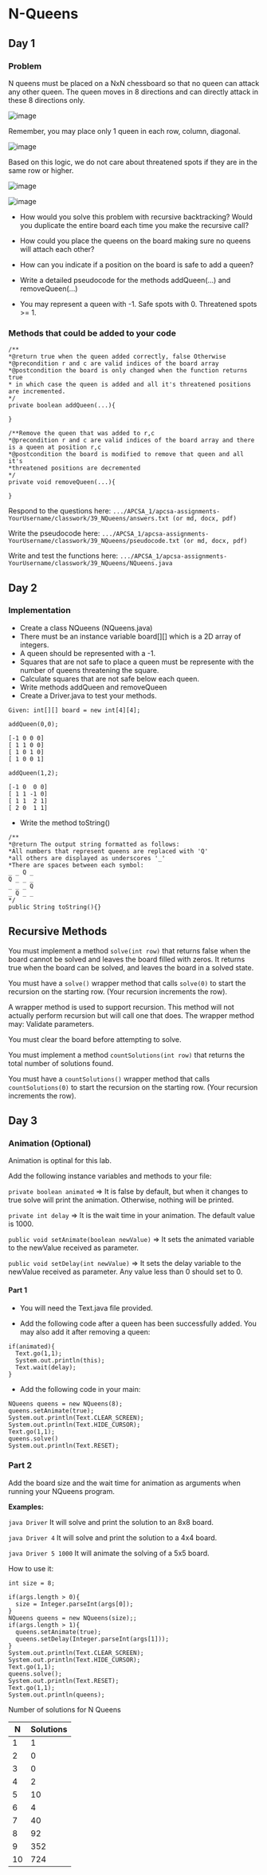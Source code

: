 # N-Queens

## Day 1

### Problem

N queens must be placed on a NxN chessboard so that no queen can attack any other queen. The queen moves in 8 directions and can directly attack in these 8 directions only.

![image](images/q1.png)

Remember, you may place only 1 queen in each row, column, diagonal. 

![image](images/q2.png)

Based on this logic, we do not care about threatened spots if they are in the same row or higher.

![image](images/q3.png)

![image](images/q4.png)

- How would you solve this problem with recursive backtracking? Would you duplicate the entire board each time you make the recursive call?

- How could you place the queens on the board making sure no queens will attach each other?

- How can you indicate if a position on the board is safe to add a queen?

- Write a detailed pseudocode for the methods addQueen(...) and removeQueen(...)

- You may represent a queen with -1. Safe spots with 0. Threatened spots >= 1.

### Methods that could be added to your code

```
/**
*@return true when the queen added correctly, false Otherwise
*@precondition r and c are valid indices of the board array
*@postcondition the board is only changed when the function returns true
* in which case the queen is added and all it's threatened positions are incremented.
*/
private boolean addQueen(...){

}

/**Remove the queen that was added to r,c
*@precondition r and c are valid indices of the board array and there is a queen at position r,c
*@postcondition the board is modified to remove that queen and all it's
*threatened positions are decremented
*/
private void removeQueen(...){

}
```

Respond to the questions here:  `.../APCSA_1/apcsa-assignments-YourUsername/classwork/39_NQueens/answers.txt (or md, docx, pdf)`

Write the pseudocode here:  `.../APCSA_1/apcsa-assignments-YourUsername/classwork/39_NQueens/pseudocode.txt (or md, docx, pdf)`

Write and test the functions here:  `.../APCSA_1/apcsa-assignments-YourUsername/classwork/39_NQueens/NQueens.java`


## Day 2

### Implementation

- Create a class NQueens (NQueens.java)
- There must be an instance variable board[][] which is a 2D array of integers.
- A queen should be represented with a -1.
- Squares that are not safe to place a queen must be represente with the number of queens threatening the square.
- Calculate squares that are not safe below each queen.
- Write methods addQueen and removeQueen
- Create a Driver.java to test your methods.

```
Given: int[][] board = new int[4][4];

addQueen(0,0);

[-1 0 0 0]
[ 1 1 0 0]
[ 1 0 1 0]
[ 1 0 0 1]

```


```
addQueen(1,2);

[-1 0  0 0]
[ 1 1 -1 0]
[ 1 1  2 1]
[ 2 0  1 1]

```

- Write the method toString()

```
/**
*@return The output string formatted as follows:
*All numbers that represent queens are replaced with 'Q'
*all others are displayed as underscores '_'
*There are spaces between each symbol:
_ _ Q _
Q _ _ _
_ _ _ Q
_ Q _ _
*/
public String toString(){}
```

## Recursive Methods

You must implement a method ```solve(int row)``` that returns false when the board cannot be solved and leaves the board filled with zeros. It returns true when the board can be solved, and leaves the board in a solved state.

You must have a ```solve()``` wrapper method that calls ```solve(0)``` to start the recursion on the starting row. (Your recursion increments the row).

A wrapper method is used to support recursion. This method will not actually perform recursion but will call one that does. The wrapper method may: Validate parameters.

You must clear the board before attempting to solve.

You must implement a method ```countSolutions(int row)``` that returns the total number of solutions found.

You must have a ```countSolutions()``` wrapper method that calls ```countSolutions(0)``` to start the recursion on the starting row. (Your recursion increments the row).

## Day 3

### Animation (Optional)

Animation is optinal for this lab.

Add the following instance variables and methods to your file:

```private boolean animated``` => It is false by default, but when it changes to true solve will print the animation. Otherwise, nothing will be printed.

```private int delay``` => It is the wait time in your animation. The default value is 1000.

```public void setAnimate(boolean newValue)``` => It sets the animated variable to the newValue received as parameter.

```public void setDelay(int newValue)``` => It sets the delay variable to the newValue received as parameter. Any value less than 0 should set to 0.

#### Part 1

- You will need the Text.java file provided.

- Add the following code after a queen has been successfully added. You may also add it after removing a queen:

```
if(animated){
  Text.go(1,1);
  System.out.println(this);
  Text.wait(delay);
}
```

- Add the following code in your main:

```
NQueens queens = new NQueens(8);
queens.setAnimate(true);
System.out.println(Text.CLEAR_SCREEN);
System.out.println(Text.HIDE_CURSOR);
Text.go(1,1);
queens.solve()
System.out.println(Text.RESET);
```

### Part 2

Add the board size and the wait time for animation as arguments when running your NQueens program.

**Examples:**

```java Driver``` It will solve and print the solution to an 8x8 board.

```java Driver 4``` It will solve and print the solution to a 4x4 board.

```java Driver 5 1000``` It will animate the solving of a 5x5 board.

How to use it:

```
int size = 8;

if(args.length > 0){
  size = Integer.parseInt(args[0]);
}
NQueens queens = new NQueens(size);;
if(args.length > 1){
  queens.setAnimate(true);
  queens.setDelay(Integer.parseInt(args[1]));
}
System.out.println(Text.CLEAR_SCREEN);
System.out.println(Text.HIDE_CURSOR);
Text.go(1,1);
queens.solve();
System.out.println(Text.RESET);
Text.go(1,1);
System.out.println(queens);
```

Number of solutions for N Queens

N | Solutions
------------- | -------------
1  | 1
2  | 0
3  | 0
4  | 2
5  | 10
6  | 4
7  | 40
8  | 92
9  | 352
10  | 724



